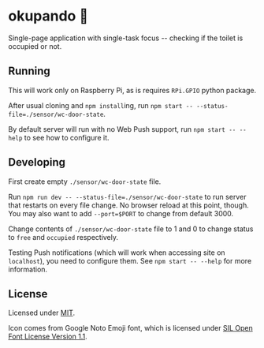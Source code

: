 okupando 🚽
===========

Single-page application with single-task focus -- checking if the toilet
is occupied or not.


Running
-------

This will work only on Raspberry Pi, as is requires `RPi.GPIO` python
package.

After usual cloning and `npm install`ing, run
`npm start -- --status-file=./sensor/wc-door-state`.

By default server will run with no Web Push support, run
`npm start -- --help` to see how to configure it.


Developing
----------

First create empty `./sensor/wc-door-state` file.

Run `npm run dev -- --status-file=./sensor/wc-door-state` to run server
that restarts on every file change. No browser reload at this point,
though. You may also want to add `--port=$PORT` to change from default
3000.

Change contents of `./sensor/wc-door-state` file to 1 and 0 to change
status to `free` and `occupied` respectively.

Testing Push notifications (which will work when accessing site on
`localhost`), you need to configure them. See `npm start -- --help`
for more information.



License
-------

Licensed under [MIT](./LICENSE).

Icon comes from Google Noto Emoji font, which is licensed under
[SIL Open Font License Version 1.1](./LICENSE-icon).
